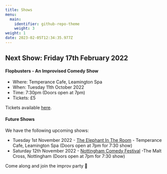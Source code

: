 ```yaml
---
title: Shows
menu:
  main:
    identifier: github-repo-theme
    weight: 3
weight: 1
date: 2023-02-05T12:34:35.977Z
---
```

## Next Show: Friday 17th February 2022

#### Flopbusters - An Improvised Comedy Show

* Where: Temperance Cafe, Leamington Spa
* When: Tuesday 11th October 2022
* Time: 7:30pm (Doors open at 7pm)
* Tickets: £5

T﻿ickets available [here](https://www.eventbrite.co.uk/e/the-elephant-in-the-room-an-improvised-comedy-show-tickets-413347041127).

#### Future Shows

We have the following upcoming shows:

* Tuesday 1st November 2022 - [The Elephant In The Room](https://www.eventbrite.co.uk/e/the-elephant-in-the-room-an-improvised-comedy-show-tickets-413347041127) - Temperance Cafe, Leamington Spa (Doors open at 7pm for 7:30 show)
* Saturday 12th November 2022 - [Nottingham Comedy Festival](https://www.nottinghamcomedyfestival.co.uk/missimp-leamprov) -The Malt Cross, Nottingham (Doors open at 7pm for 7:30 show)

Come along and join the improv party 🎉